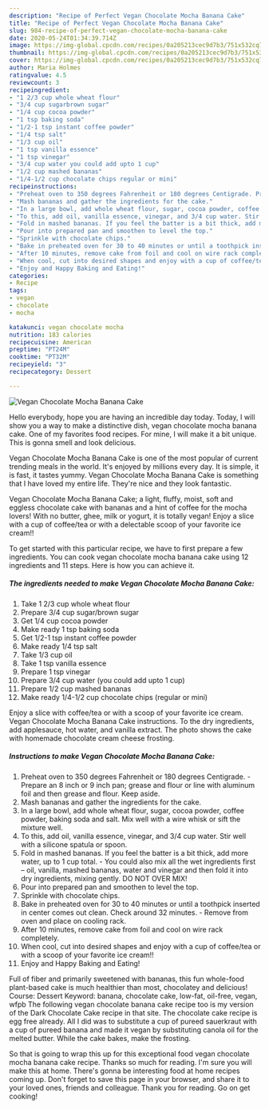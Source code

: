 ```yaml
---
description: "Recipe of Perfect Vegan Chocolate Mocha Banana Cake"
title: "Recipe of Perfect Vegan Chocolate Mocha Banana Cake"
slug: 984-recipe-of-perfect-vegan-chocolate-mocha-banana-cake
date: 2020-05-24T01:34:39.714Z
image: https://img-global.cpcdn.com/recipes/0a205213cec9d7b3/751x532cq70/vegan-chocolate-mocha-banana-cake-recipe-main-photo.jpg
thumbnail: https://img-global.cpcdn.com/recipes/0a205213cec9d7b3/751x532cq70/vegan-chocolate-mocha-banana-cake-recipe-main-photo.jpg
cover: https://img-global.cpcdn.com/recipes/0a205213cec9d7b3/751x532cq70/vegan-chocolate-mocha-banana-cake-recipe-main-photo.jpg
author: Maria Holmes
ratingvalue: 4.5
reviewcount: 3
recipeingredient:
- "1 2/3 cup whole wheat flour"
- "3/4 cup sugarbrown sugar"
- "1/4 cup cocoa powder"
- "1 tsp baking soda"
- "1/2-1 tsp instant coffee powder"
- "1/4 tsp salt"
- "1/3 cup oil"
- "1 tsp vanilla essence"
- "1 tsp vinegar"
- "3/4 cup water you could add upto 1 cup"
- "1/2 cup mashed bananas"
- "1/4-1/2 cup chocolate chips regular or mini"
recipeinstructions:
- "Preheat oven to 350 degrees Fahrenheit or 180 degrees Centigrade. Prepare an 8 inch or 9 inch pan; grease and flour or line with aluminum foil and then grease and flour. Keep aside."
- "Mash bananas and gather the ingredients for the cake."
- "In a large bowl, add whole wheat flour, sugar, cocoa powder, coffee powder, baking soda and salt. Mix well with a wire whisk or sift the mixture well."
- "To this, add oil, vanilla essence, vinegar, and 3/4 cup water. Stir well with a silicone spatula or spoon."
- "Fold in mashed bananas. If you feel the batter is a bit thick, add more water, up to 1 cup total. You could also mix all the wet ingredients first – oil, vanilla, mashed bananas, water and vinegar and then fold it into dry ingredients, mixing gently. DO NOT OVER MIX!"
- "Pour into prepared pan and smoothen to level the top."
- "Sprinkle with chocolate chips."
- "Bake in preheated oven for 30 to 40 minutes or until a toothpick inserted in center comes out clean. Check around 32 minutes. Remove from oven and place on cooling rack."
- "After 10 minutes, remove cake from foil and cool on wire rack completely."
- "When cool, cut into desired shapes and enjoy with a cup of coffee/tea or with a scoop of your favorite ice cream!!"
- "Enjoy and Happy Baking and Eating!"
categories:
- Recipe
tags:
- vegan
- chocolate
- mocha

katakunci: vegan chocolate mocha 
nutrition: 183 calories
recipecuisine: American
preptime: "PT24M"
cooktime: "PT32M"
recipeyield: "3"
recipecategory: Dessert

---
```



![Vegan Chocolate Mocha Banana Cake](https://img-global.cpcdn.com/recipes/0a205213cec9d7b3/751x532cq70/vegan-chocolate-mocha-banana-cake-recipe-main-photo.jpg)

Hello everybody, hope you are having an incredible day today. Today, I will show you a way to make a distinctive dish, vegan chocolate mocha banana cake. One of my favorites food recipes. For mine, I will make it a bit unique. This is gonna smell and look delicious.

Vegan Chocolate Mocha Banana Cake is one of the most popular of current trending meals in the world. It's enjoyed by millions every day. It is simple, it is fast, it tastes yummy. Vegan Chocolate Mocha Banana Cake is something that I have loved my entire life. They're nice and they look fantastic.

Vegan Chocolate Mocha Banana Cake; a light, fluffy, moist, soft and eggless chocolate cake with bananas and a hint of coffee for the mocha lovers! With no butter, ghee, milk or yogurt, it is totally vegan! Enjoy a slice with a cup of coffee/tea or with a delectable scoop of your favorite ice cream!!


To get started with this particular recipe, we have to first prepare a few ingredients. You can cook vegan chocolate mocha banana cake using 12 ingredients and 11 steps. Here is how you can achieve it.

<!--inarticleads1-->

##### The ingredients needed to make Vegan Chocolate Mocha Banana Cake:

1. Take 1 2/3 cup whole wheat flour
1. Prepare 3/4 cup sugar/brown sugar
1. Get 1/4 cup cocoa powder
1. Make ready 1 tsp baking soda
1. Get 1/2-1 tsp instant coffee powder
1. Make ready 1/4 tsp salt
1. Take 1/3 cup oil
1. Take 1 tsp vanilla essence
1. Prepare 1 tsp vinegar
1. Prepare 3/4 cup water (you could add upto 1 cup)
1. Prepare 1/2 cup mashed bananas
1. Make ready 1/4-1/2 cup chocolate chips (regular or mini)


Enjoy a slice with coffee/tea or with a scoop of your favorite ice cream. Vegan Chocolate Mocha Banana Cake instructions. To the dry ingredients, add applesauce, hot water, and vanilla extract. The photo shows the cake with homemade chocolate cream cheese frosting. 

<!--inarticleads2-->

##### Instructions to make Vegan Chocolate Mocha Banana Cake:

1. Preheat oven to 350 degrees Fahrenheit or 180 degrees Centigrade. - Prepare an 8 inch or 9 inch pan; grease and flour or line with aluminum foil and then grease and flour. Keep aside.
1. Mash bananas and gather the ingredients for the cake.
1. In a large bowl, add whole wheat flour, sugar, cocoa powder, coffee powder, baking soda and salt. Mix well with a wire whisk or sift the mixture well.
1. To this, add oil, vanilla essence, vinegar, and 3/4 cup water. Stir well with a silicone spatula or spoon.
1. Fold in mashed bananas. If you feel the batter is a bit thick, add more water, up to 1 cup total. - You could also mix all the wet ingredients first – oil, vanilla, mashed bananas, water and vinegar and then fold it into dry ingredients, mixing gently. DO NOT OVER MIX!
1. Pour into prepared pan and smoothen to level the top.
1. Sprinkle with chocolate chips.
1. Bake in preheated oven for 30 to 40 minutes or until a toothpick inserted in center comes out clean. Check around 32 minutes. - Remove from oven and place on cooling rack.
1. After 10 minutes, remove cake from foil and cool on wire rack completely.
1. When cool, cut into desired shapes and enjoy with a cup of coffee/tea or with a scoop of your favorite ice cream!!
1. Enjoy and Happy Baking and Eating!


Full of fiber and primarily sweetened with bananas, this fun whole-food plant-based cake is much healthier than most, chocolatey and delicious! Course: Dessert Keyword: banana, chocolate cake, low-fat, oil-free, vegan, wfpb The following vegan chocolate banana cake recipe too is my version of the Dark Chocolate Cake recipe in that site. The chocolate cake recipe is egg free already. All I did was to substitute a cup of pureed sauerkraut with a cup of pureed banana and made it vegan by substituting canola oil for the melted butter. While the cake bakes, make the frosting. 

So that is going to wrap this up for this exceptional food vegan chocolate mocha banana cake recipe. Thanks so much for reading. I'm sure you will make this at home. There's gonna be interesting food at home recipes coming up. Don't forget to save this page in your browser, and share it to your loved ones, friends and colleague. Thank you for reading. Go on get cooking!
